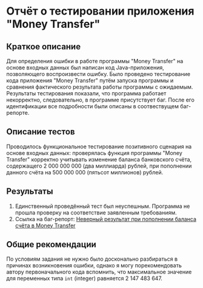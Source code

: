 # Отчёт о тестировании приложения "Money Transfer"

## Краткое описание

Для определения ошибки в работе программы "Money Transfer" на основе входных данных был написан код Java-приложения, позволяющего воспроизвести ошибку. Было проведено тестирование кода приложения "Money Transfer" путём запуска программы и сравнения фактического результата работы программы с ожидаемым. Результаты тестирования показали, что программа работает некорректно, следовательно, в программе присутствует баг. После его идентификации все подробности были описаны в соотвествущем баг-репорте.

## Описание тестов

Проводилось функциональное тестирование позитивного сценария на основе входных данных: проверялась функция программы "Money Transfer" корректно учитывать изменение баланса банковского счёта, содержащего 2 000 000 000 (два миллиарда) рублей, при пополнении данного счёта на 500 000 000 (пятьсот миллионов) рублей.

## Результаты

1. Единственный проведённый тест был неуспешным. Программа не прошла проверку на соответствие заявленным требованиям.
2. Ссылка на баг-репорт: [Неверный результат при пополнении баланса счёта в Money Transfer](https://github.com/Filosoff42/JavaHW3-MoneyTransfer/issues/1#issue-788916225)

## Общие рекомендации
По условиям задания не нужно было досконально разбираться в причинах возникновения ошибки, однако я могу порекомендовать автору первоначального кода вспомнить, что максимальное значение для переменных типа `int` (integer) равняется 2 147 483 647.